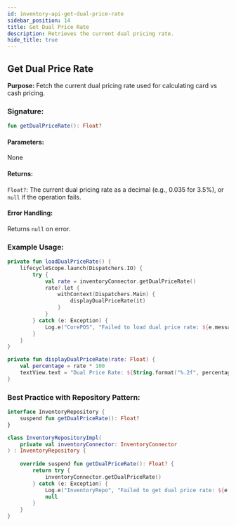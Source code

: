 ```yaml
---
id: inventory-api-get-dual-price-rate
sidebar_position: 14
title: Get Dual Price Rate
description: Retrieves the current dual pricing rate.
hide_title: true
---
```


## Get Dual Price Rate

**Purpose:** Fetch the current dual pricing rate used for calculating card vs cash pricing.

### Signature:

```kotlin
fun getDualPriceRate(): Float?
```

#### Parameters:
None

#### Returns:
`Float?`: The current dual pricing rate as a decimal (e.g., 0.035 for 3.5%), or `null` if the operation fails.

#### Error Handling:
Returns `null` on error.

### Example Usage:
```kotlin
private fun loadDualPriceRate() {
    lifecycleScope.launch(Dispatchers.IO) {
        try {
            val rate = inventoryConnector.getDualPriceRate()
            rate?.let {
                withContext(Dispatchers.Main) {
                    displayDualPriceRate(it)
                }
            }
        } catch (e: Exception) {
            Log.e("CorePOS", "Failed to load dual price rate: ${e.message}")
        }
    }
}

private fun displayDualPriceRate(rate: Float) {
    val percentage = rate * 100
    textView.text = "Dual Price Rate: ${String.format("%.2f", percentage)}%"
}
```

### Best Practice with Repository Pattern:
```kotlin
interface InventoryRepository {
    suspend fun getDualPriceRate(): Float?
}

class InventoryRepositoryImpl(
    private val inventoryConnector: InventoryConnector
) : InventoryRepository {
    
    override suspend fun getDualPriceRate(): Float? {
        return try {
            inventoryConnector.getDualPriceRate()
        } catch (e: Exception) {
            Log.e("InventoryRepo", "Failed to get dual price rate: ${e.message}")
            null
        }
    }
}
```